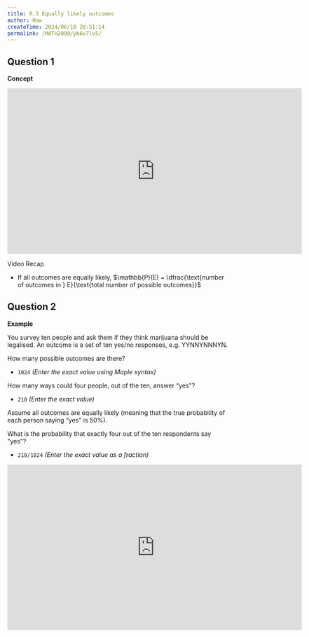 ```yaml
---
title: R.3 Equally likely outcomes
author: How
createTime: 2024/06/10 20:51:14
permalink: /MATH2099/yb6v7lv5/
---
```


## Question 1

<div class="how_qb">

**Concept**

<iframe width="672" height="378" src="https://www.youtube.com/embed/XsvIIckNn8M" title="LR 4 Equally Likely Outcomes" frameborder="0" allow="accelerometer; autoplay; clipboard-write; encrypted-media; gyroscope; picture-in-picture; web-share" referrerpolicy="strict-origin-when-cross-origin" allowfullscreen></iframe>

Video Recap

- If all outcomes are equally likely, $\mathbb{P}(E) = \dfrac{\text{number of outcomes in } E}{\text{total number of possible outcomes}}$

</div>

## Question 2

<div class="how_qb">

**Example**

You survey ten people and ask them if they think marijuana should be legalised. An outcome is a set of ten yes/no responses, e.g. YYNNYNNNYN.

How many possible outcomes are there?

- `1024` _(Enter the exact value using Maple syntax)_

How many ways could four people, out of the ten, answer “yes"?

- `210` _(Enter the exact value)_

Assume all outcomes are equally likely (meaning that the true probability of each person saying “yes" is $50\%$).

What is the probability that exactly four out of the ten respondents say “yes"?

- `210/1024` _(Enter the exact value as a fraction)_


<iframe width="672" height="378" src="https://www.youtube.com/embed/et7tU8OaQkI" title="surveyResponses" frameborder="0" allow="accelerometer; autoplay; clipboard-write; encrypted-media; gyroscope; picture-in-picture; web-share" referrerpolicy="strict-origin-when-cross-origin" allowfullscreen></iframe>

</div>
